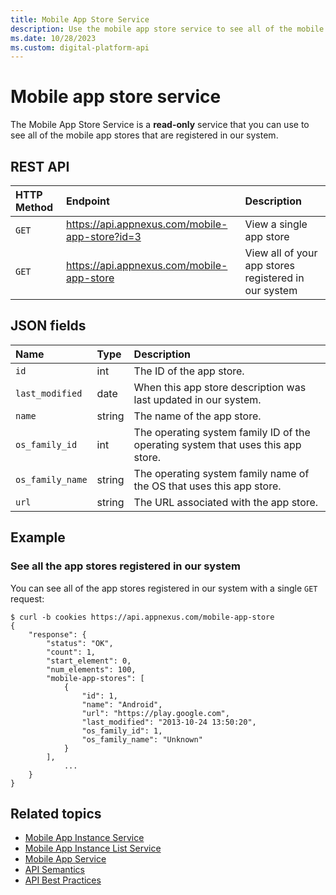 ```yaml
---
title: Mobile App Store Service
description: Use the mobile app store service to see all of the mobile app stores that are registered in the system.
ms.date: 10/28/2023
ms.custom: digital-platform-api
---
```


# Mobile app store service

The Mobile App Store Service is a **read-only** service that you can use to see all of the mobile app stores that are registered in our system.

## REST API

| HTTP Method | Endpoint | Description |
|:---|:---|:---|
| `GET` | https://api.appnexus.com/mobile-app-store?id=3 | View a single app store |
| `GET` | https://api.appnexus.com/mobile-app-store | View all of your app stores registered in our system |

## JSON fields

| Name | Type | Description |
|:---|:---|:---|
| `id` | int | The ID of the app store. |
| `last_modified` | date | When this app store description was last updated in our system. |
| `name` | string | The name of the app store. |
| `os_family_id` | int | The operating system family ID of the operating system that uses this app store. |
| `os_family_name` | string | The operating system family name of the OS that uses this app store. |
| `url` | string | The URL associated with the app store. |

## Example

### See all the app stores registered in our system

You can see all of the app stores registered in our system with a single `GET` request:

```
$ curl -b cookies https://api.appnexus.com/mobile-app-store
{
    "response": {
        "status": "OK",
        "count": 1,
        "start_element": 0,
        "num_elements": 100,
        "mobile-app-stores": [
            {
                "id": 1,
                "name": "Android",
                "url": "https://play.google.com",
                "last_modified": "2013-10-24 13:50:20",
                "os_family_id": 1,
                "os_family_name": "Unknown"
            }
        ],
            ...
    }
}
```

## Related topics

- [Mobile App Instance Service](./mobile-app-instance-service.md)
- [Mobile App Instance List Service](./mobile-app-instance-list-service.md)
- [Mobile App Service](./mobile-app-service.md)
- [API Semantics](./api-semantics.md)
- [API Best Practices](./api-best-practices.md)
